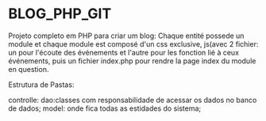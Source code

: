 # BLOG_PHP_GIT
Projeto completo em PHP para criar um blog:
Chaque entité possede un module et chaque module est composé d'un css exclusive, js(avec 2 fichier: un pour l'écoute des événements et l'autre pour les
fonction lié à ceux événements, puis un fichier index.php pour rendre la page index du module en question.


Estrutura de Pastas:

controlle:
dao:classes com responsabilidade de acessar os dados no banco de dados;
model: onde fica todas as estidades do sistema;
